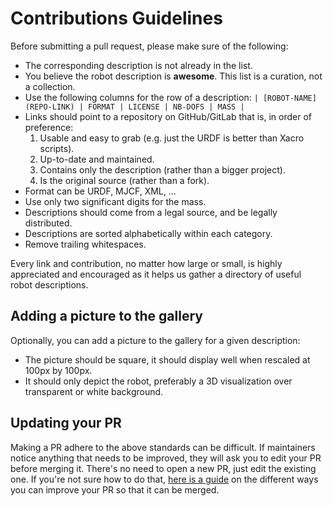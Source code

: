 # Contributions Guidelines

Before submitting a pull request, please make sure of the following:

* The corresponding description is not already in the list.
* You believe the robot description is **awesome**. This list is a curation, not a collection.
* Use the following columns for the row of a description: ``| [ROBOT-NAME](REPO-LINK) | FORMAT | LICENSE | NB-DOFS | MASS |``
* Links should point to a repository on GitHub/GitLab that is, in order of preference:
    1. Usable and easy to grab (e.g. just the URDF is better than Xacro scripts).
    2. Up-to-date and maintained.
    3. Contains only the description (rather than a bigger project).
    4. Is the original source (rather than a fork).
* Format can be URDF, MJCF, XML, ...
* Use only two significant digits for the mass.
* Descriptions should come from a legal source, and be legally distributed.
* Descriptions are sorted alphabetically within each category.
* Remove trailing whitespaces.

Every link and contribution, no matter how large or small, is highly appreciated and encouraged as it helps us gather a directory of useful robot descriptions.

## Adding a picture to the gallery

Optionally, you can add a picture to the gallery for a given description:

- The picture should be square, it should display well when rescaled at 100px by 100px.
- It should only depict the robot, preferably a 3D visualization over transparent or white background.

## Updating your PR

Making a PR adhere to the above standards can be difficult. If maintainers notice anything that needs to be improved, they will ask you to edit your PR before merging it. There's no need to open a new PR, just edit the existing one. If you're not sure how to do that, [here is a guide](https://github.com/RichardLitt/knowledge/blob/master/github/amending-a-commit-guide.md) on the different ways you can improve your PR so that it can be merged.
